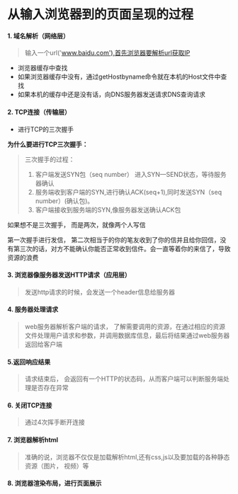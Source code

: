 # 从输入浏览器到的页面呈现的过程

#### 1. 域名解析（网络层）

> 输入一个url('www.baidu.com'),首先浏览器要解析url获取IP

* 浏览器缓存中查找
* 如果浏览器缓存中没有，通过getHostbyname命令就在本机的Host文件中查找
* 如果本机的缓存中还是没有话，向DNS服务器发送请求DNS查询请求

#### 2. TCP连接（传输层）

* 进行TCP的三次握手

**为什么要进行TCP三次握手：**

> 三次握手的过程：
>
> 1. 客户端发送SYN包（seq number） 进入SYN—SEND状态，等待服务器确认
> 2. 服务端收到客户端的SYN,进行确认ACK(seq+1),同时发送SYN（seq number）(确认包)。
> 3. 客户端接收到服务端的SYN,像服务器发送确认ACK包

如果想不是三次握手， 而是两次，就像两个人写信

第一次握手进行发信， 第二次相当于的你的笔友收到了你的信并且给你回信，没有第三次的话，对方不能确认你能否正常收到信件。会一直等着你的来信了，导致资源的浪费

#### 3. 浏览器像服务器发送HTTP请求（应用层）

> 发送http请求的时候，会发送一个header信息给服务器

#### 4. 服务器处理请求

> web服务器解析客户端的请求， 了解需要调用的资源，在通过相应的资源文件处理用户请求和参数，并调用数据库信息，最后将结果通过web服务器返回给客户端

#### 5.返回响应结果

> 请求结束后， 会返回有一个HTTP的状态码，从而客户端可以判断服务端处理是否存在异常

#### 6. 关闭TCP连接

> 通过4次挥手断开连接

 #### 7. 浏览器解析html

> 准确的说，浏览器不仅仅是加载解析html,还有css,js以及要加载的各种静态资源（图片， 视频）等

#### 8. 浏览器渲染布局，进行页面展示


